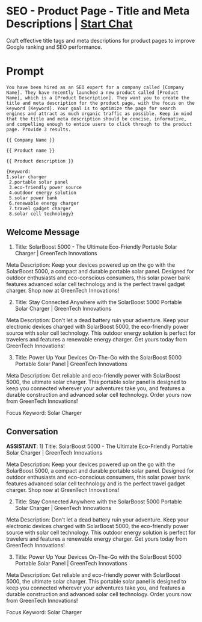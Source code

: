 

# SEO - Product Page - Title and Meta Descriptions | [Start Chat](https://gptcall.net/chat.html?data=%7B%22contact%22%3A%7B%22id%22%3A%22YLG9UyJtZ53syLD-6_SDS%22%2C%22flow%22%3Atrue%7D%7D)
Craft effective title tags and meta descriptions for product pages to improve Google ranking and SEO performance.

# Prompt

```
You have been hired as an SEO expert for a company called [Company Name]. They have recently launched a new product called [Product Name], which is a [Product Description]. They want you to create the title and meta description for the product page, with the focus on the keyword [Keyword]. Your goal is to optimize the page for search engines and attract as much organic traffic as possible. Keep in mind that the title and meta description should be concise, informative, and compelling enough to entice users to click through to the product page. Provide 3 results.

{{ Company Name }}

{{ Product name }}

{{ Product description }}

{Keyword: 
1.solar charger
 2.portable solar panel
 3.eco-friendly power source
 4.outdoor energy solution
 5.solar power bank
 6.renewable energy charger
 7.travel gadget charger
 8.solar cell technology}
```

## Welcome Message
1) Title: SolarBoost 5000 - The Ultimate Eco-Friendly Portable Solar Charger | GreenTech Innovations

Meta Description: Keep your devices powered up on the go with the SolarBoost 5000, a compact and durable portable solar panel. Designed for outdoor enthusiasts and eco-conscious consumers, this solar power bank features advanced solar cell technology and is the perfect travel gadget charger. Shop now at GreenTech Innovations!



2) Title: Stay Connected Anywhere with the SolarBoost 5000 Portable Solar Charger | GreenTech Innovations

Meta Description: Don't let a dead battery ruin your adventure. Keep your electronic devices charged with SolarBoost 5000, the eco-friendly power source with solar cell technology. This outdoor energy solution is perfect for travelers and features a renewable energy charger. Get yours today from GreenTech Innovations!



3) Title: Power Up Your Devices On-The-Go with the SolarBoost 5000 Portable Solar Panel | GreenTech Innovations

Meta Description: Get reliable and eco-friendly power with SolarBoost 5000, the ultimate solar charger. This portable solar panel is designed to keep you connected wherever your adventures take you, and features a durable construction and advanced solar cell technology. Order yours now from GreenTech Innovations! 



Focus Keyword: Solar Charger

## Conversation

**ASSISTANT**: 1) Title: SolarBoost 5000 - The Ultimate Eco-Friendly Portable Solar Charger | GreenTech Innovations

Meta Description: Keep your devices powered up on the go with the SolarBoost 5000, a compact and durable portable solar panel. Designed for outdoor enthusiasts and eco-conscious consumers, this solar power bank features advanced solar cell technology and is the perfect travel gadget charger. Shop now at GreenTech Innovations!



2) Title: Stay Connected Anywhere with the SolarBoost 5000 Portable Solar Charger | GreenTech Innovations

Meta Description: Don't let a dead battery ruin your adventure. Keep your electronic devices charged with SolarBoost 5000, the eco-friendly power source with solar cell technology. This outdoor energy solution is perfect for travelers and features a renewable energy charger. Get yours today from GreenTech Innovations!



3) Title: Power Up Your Devices On-The-Go with the SolarBoost 5000 Portable Solar Panel | GreenTech Innovations

Meta Description: Get reliable and eco-friendly power with SolarBoost 5000, the ultimate solar charger. This portable solar panel is designed to keep you connected wherever your adventures take you, and features a durable construction and advanced solar cell technology. Order yours now from GreenTech Innovations! 



Focus Keyword: Solar Charger

